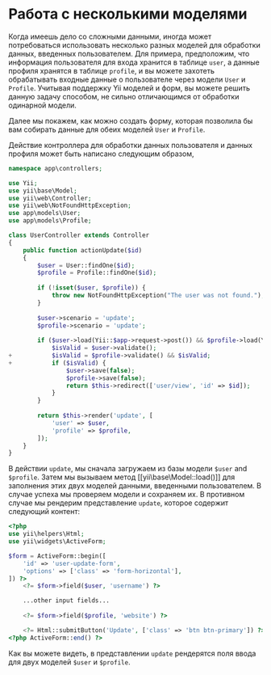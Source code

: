 Работа с несколькими моделями
=============================

Когда имеешь дело со сложными данными, иногда может потребоваться использовать несколько разных моделей для обработки данных, введенных
пользователем. Для примера, предположим, что информация пользователя для входа хранится в таблице `user`, а данные профиля
хранятся в таблице `profile`, и вы можете захотеть обрабатывать входные данные о пользователе через модели `User` и `Profile`.
Учитывая поддержку Yii моделей и форм, вы можете решить данную задачу способом, не сильно отличающимся от обработки одинарной модели.

Далее мы покажем, как можно создать форму, которая позволила бы вам собирать данные для обеих моделей `User` и `Profile`.

Действие контроллера для обработки данных пользователя и данных профиля может быть написано следующим образом,

```php
namespace app\controllers;

use Yii;
use yii\base\Model;
use yii\web\Controller;
use yii\web\NotFoundHttpException;
use app\models\User;
use app\models\Profile;

class UserController extends Controller
{
    public function actionUpdate($id)
    {
        $user = User::findOne($id);
        $profile = Profile::findOne($id);
        
        if (!isset($user, $profile)) {
            throw new NotFoundHttpException("The user was not found.");
        }
        
        $user->scenario = 'update';
        $profile->scenario = 'update';
        
        if ($user->load(Yii::$app->request->post()) && $profile->load(Yii::$app->request->post())) {
            $isValid = $user->validate();
+           $isValid = $profile->validate() && $isValid;
+           if ($isValid) {
                $user->save(false);
                $profile->save(false);
                return $this->redirect(['user/view', 'id' => $id]);
            }
        }
        
        return $this->render('update', [
            'user' => $user,
            'profile' => $profile,
        ]);
    }
}
```

В действии `update`, мы сначала загружаем из базы модели `$user` and `$profile`. Затем мы вызываем метод [[yii\base\Model::load()]] 
для заполнения этих двух моделей данными, введенными пользователем. В случае успеха мы проверяем модели и сохраняем их. В противном случае 
мы рендерим представление `update`, которое содержит следующий контент:

```php
<?php
use yii\helpers\Html;
use yii\widgets\ActiveForm;

$form = ActiveForm::begin([
    'id' => 'user-update-form',
    'options' => ['class' => 'form-horizontal'],
]) ?>
    <?= $form->field($user, 'username') ?>

    ...other input fields...
    
    <?= $form->field($profile, 'website') ?>

    <?= Html::submitButton('Update', ['class' => 'btn btn-primary']) ?>
<?php ActiveForm::end() ?>
```

Как вы можете видеть, в представлении `update` рендерятся поля ввода для двух моделей `$user` и `$profile`.
